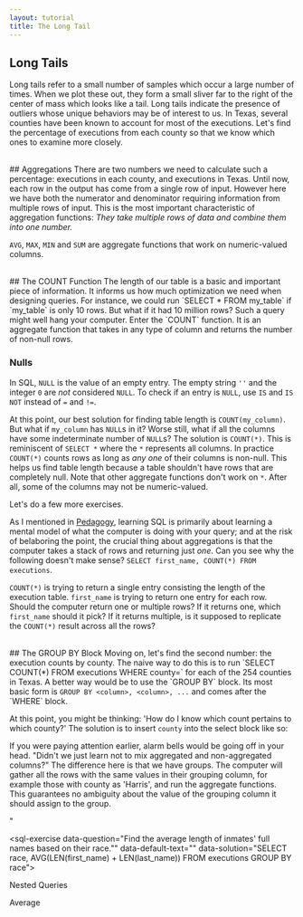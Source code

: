 ```yaml
---
layout: tutorial
title: The Long Tail
---
```


<a name="long_tail"></a>
## Long Tails
Long tails refer to a small number of samples which occur a large number of times. When we plot these out, they form a small sliver far to the right of the center of mass which looks like a tail. Long tails indicate the presence of outliers whose unique behaviors may be of interest to us. In Texas, several counties have been known to account for most of the executions. Let's find the percentage of executions from each county so that we know which ones to examine more closely.

<br>
<a name="aggregations"></a>
## Aggregations
There are two numbers we need to calculate such a percentage: executions in each county, and executions in Texas. Until now, each row in the output has come from a single row of input. However here we have both the numerator and denominator requiring information from multiple rows of input. This is the most important characteristic of aggregation functions: <i>They take multiple rows of data and combine them into one number.</i>

`AVG`, `MAX`, `MIN` and `SUM` are aggregate functions that work on numeric-valued columns.

<sql-exercise
  data-question="Find the dates of the earliest and latest executions in the dataset."
  data-comment="Use the <code>MIN</code> and <code>MAX</code> functions."
  data-default-text='SELECT exn_date FROM executions'
  data-solution='SELECT MIN(exn_date), MAX(exn_date) FROM executions'></sql-exercise>

<br>
<a name="count"></a>
## The COUNT Function
The length of our table is a basic and important piece of information. It informs us how much optimization we need when designing queries. For instance, we could run `SELECT * FROM my_table` if `my_table` is only 10 rows. But what if it had 10 million rows? Such a query might well hang your computer. Enter the `COUNT` function. It is an aggregate function that takes in any type of column and returns the number of non-null rows.

<div class="sideNote">
  <h3>Nulls</h3>
  <p>In SQL, <code>NULL</code> is the value of an empty entry. The empty string <code>''</code> and the integer <code>0</code> are <i>not</i> considered <code>NULL</code>. To check if an entry is <code>NULL</code>, use <code>IS</code> and <code>IS NOT</code> instead of <code>=</code> and <code>!=</code>.</p>

  <sql-exercise
    data-question="Verify that 0 and the empty string are not considered NULL."
    data-comment="Recall that this is a compound clause. Both of the two <code>IS NOT NULL</code> clauses have to be true for the query to return <code>true</code>."
    data-default-text="SELECT 0 IS NOT NULL AND '' IS NOT NULL "
    data-solution="SELECT 0 IS NOT NULL AND '' IS NOT NULL "></sql-exercise>
</div>

At this point, our best solution for finding table length is `COUNT(my_column)`. But what if `my_column` has `NULL`s in it? Worse still, what if all the columns have some indeterminate number of `NULL`s? The solution is `COUNT(*)`. This is reminiscent of `SELECT *` where the `*` represents all columns. In practice `COUNT(*)` counts rows as long as *any one* of their columns is non-null. This helps us find table length because a table shouldn't have rows that are completely null. Note that other aggregate functions don't work on `*`. After all, some of the columns may not be numeric-valued.

<sql-exercise
  data-question="Find the total number of executions in the dataset."
  data-comment="This will give us the denominator of our percentage."
  data-default-text=""
  data-solution="SELECT COUNT(*) FROM executions"></sql-exercise>

Let's do a few more exercises.

<sql-exercise
  data-question="Find the number of inmates who have declined to give a last statement."
  data-comment="They have <code>NULL</code> entries in their last_statement column. For bonus points, do it without a <code>WHERE</code> block."
  data-default-text=""
  data-solution='SELECT COUNT(*) - COUNT(last_statement) FROM executions'></sql-exercise>

<sql-exercise
  data-question="Find the length of the longest last statement."
  data-comment="The <code>LEN</code> function returns the length of a string."
  data-default-text=""
  data-solution='SELECT MAX(LENGTH(last_statement)) FROM executions'></sql-exercise>

<sql-exercise
  data-question="Find the first and last_name of the the inmate with the longest last statement."
  data-comment="Aggregate functions aren't confined to the <code>SELECT</code> block. Here you may have to use them in the <code>WHERE</code> block."
  data-default-text=""
  data-solution="SELECT first_name, last_name FROM executions WHERE LEN(last_statement) = MAX(LEN(last_statement))"></sql-exercise>

As I mentioned in <a href="frontmatter.html#pedagogy">Pedagogy</a>, learning SQL is primarily about learning a mental model of what the computer is doing with your query; and at the risk of belaboring the point, the crucial thing about aggregations is that the computer takes a stack of rows and returning just *one*. Can you see why the following doesn't make sense? `SELECT first_name, COUNT(*) FROM executions`.

`COUNT(*)` is trying to return a single entry consisting the length of the execution table. `first_name` is trying to return one entry for each row. Should the computer return one or multiple rows? If it returns one, which `first_name` should it pick? If it returns multiple, is it supposed to replicate the `COUNT(*)` result across all the rows?

<sql-exercise
  data-question="See what happens when you run this strange query."
  data-comment="In practice, databases try to return something sensible even though you pass in rubbish. Different databases will handle this case differently so it's best not to write stuff like this in the first place."
  data-default-text="SELECT first_name, COUNT(*) FROM executions"></sql-exercise>

<br>
<a name="groupby"></a>
## The GROUP BY Block
Moving on, let's find the second number: the execution counts by county. The naive way to do this is to run `SELECT COUNT(*) FROM executions WHERE county=<county>` for each of the 254 counties in Texas. A better way would be to use the `GROUP BY` block. Its most basic form is <code class="codeblock">GROUP BY &lt;column&gt;, &lt;column&gt;, ...</code> and comes after the `WHERE` block.

<sql-exercise
  data-question="This query pulls the execution counts for each county."
  data-default-text="SELECT COUNT(*) FROM executions GROUP BY county"></sql-exercise>

At this point, you might be thinking: 'How do I know which count pertains to which county?' The solution is to insert `county` into the select block like so:

<sql-exercise
  data-default-text="SELECT county, COUNT(*) FROM executions GROUP BY county"></sql-exercise>

If you were paying attention earlier, alarm bells would be going off in your head. "Didn't we just learn not to mix aggregated and non-aggregated columns?" The difference here is that we have groups. The computer will gather all the rows with the same values in their grouping column, for example those with county as 'Harris', and run the aggregate functions. This guarantees no ambiguity about the value of the grouping column it should assign to the group.

<sql-quiz
  data-title="Mark the statements that are true:<br>The query <code>SELECT county, race, COUNT(*) FROM executions GROUP BY county, race</code> ...">
  <sql-quiz-option
    data-value="unique_combocc"
    data-statement="will return as many rows as there are unique combinations of counties and races."
    data-correct="true"></sql-quiz-option>
  <sql-quiz-option
    data-statement="will have a different value of county for every row it returns."
    data-value="one_col_diff">"</sql-quiz-option>
</sql-quiz>

<sql-exercise
  data-question="Find the average length of inmates' full names based on their race.""
  data-default-text=""
  data-solution="SELECT race, AVG(LEN(first_name) + LEN(last_name)) FROM executions GROUP BY race"></sql-exercise>


Nested Queries

Average 

